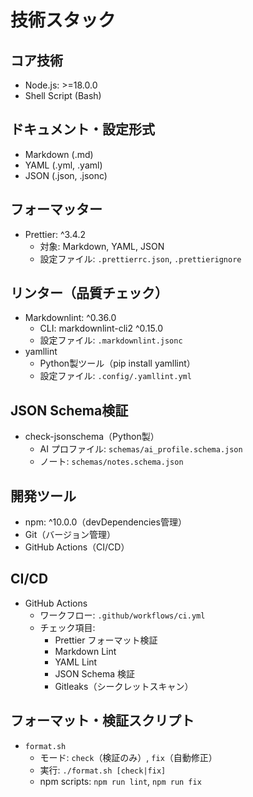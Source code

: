 # 技術スタック

## コア技術

- Node.js: >=18.0.0
- Shell Script (Bash)

## ドキュメント・設定形式

- Markdown (.md)
- YAML (.yml, .yaml)
- JSON (.json, .jsonc)

## フォーマッター

- Prettier: ^3.4.2
  - 対象: Markdown, YAML, JSON
  - 設定ファイル: `.prettierrc.json`, `.prettierignore`

## リンター（品質チェック）

- Markdownlint: ^0.36.0
  - CLI: markdownlint-cli2 ^0.15.0
  - 設定ファイル: `.markdownlint.jsonc`
- yamllint
  - Python製ツール（pip install yamllint）
  - 設定ファイル: `.config/.yamllint.yml`

## JSON Schema検証

- check-jsonschema（Python製）
  - AI プロファイル: `schemas/ai_profile.schema.json`
  - ノート: `schemas/notes.schema.json`

## 開発ツール

- npm: ^10.0.0（devDependencies管理）
- Git（バージョン管理）
- GitHub Actions（CI/CD）

## CI/CD

- GitHub Actions
  - ワークフロー: `.github/workflows/ci.yml`
  - チェック項目:
    - Prettier フォーマット検証
    - Markdown Lint
    - YAML Lint
    - JSON Schema 検証
    - Gitleaks（シークレットスキャン）

## フォーマット・検証スクリプト

- `format.sh`
  - モード: `check`（検証のみ）, `fix`（自動修正）
  - 実行: `./format.sh [check|fix]`
  - npm scripts: `npm run lint`, `npm run fix`
